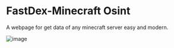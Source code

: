 # FastDex-Minecraft Osint

A webpage for get data of any minecraft server easy and modern.

![image](https://github.com/user-attachments/assets/d11bfacf-4fa7-4ca7-8f6c-7d5d82af1e33)
